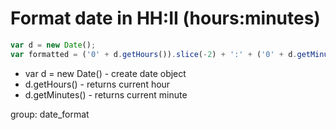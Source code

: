 # Format date in HH:II (hours:minutes)

```javascript
var d = new Date();
var formatted = ('0' + d.getHours()).slice(-2) + ':' + ('0' + d.getMinutes()).slice(-2);
```

- var d = new Date() - create date object
- d.getHours() - returns current hour
- d.getMinutes() - returns current minute

group: date_format
